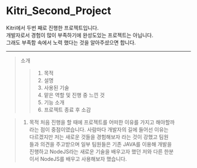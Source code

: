 # Kitri_Second_Project
 Kitri에서 두번 째로 진행한 프로젝트입니다.  
개발자로서 경험이 많이 부족하기에 완성도있는 프로젝트는 아닙니다.  
그래도 부족함 속에서 노력 했다는 것을 알아주셨으면 합니다.
* * *
>소개
>>  1. 목적
>>  2. 설명
>>  3. 사용된 기술
>>  4. 맡은 역할 및 진행 중 느낀 것
>>  5. 기능 소개
>>  6. 프로젝트 종료 후 소감
  
>1. 목적
>처음 진행을 할 때에 프로젝트를 어떠한 이유를 가지고 해야할까  
>라는 점이 중점이였습니다. 사람마다 개발자의 길에 들어선 이유는  
>다르겠지만 저는 새로운 것들을 경험해보자 라는 것이 강했고 팀원  
>들과 의견을 주고받으며 일부 팀원들은 기존 JAVA를 이용해 개발을  
>진행하고 NodeJS라는 새로운 기술을 배우고자 했던 저와 다른 한분  
>이서 NodeJS를 배우고 사용해보자 했습니다.

